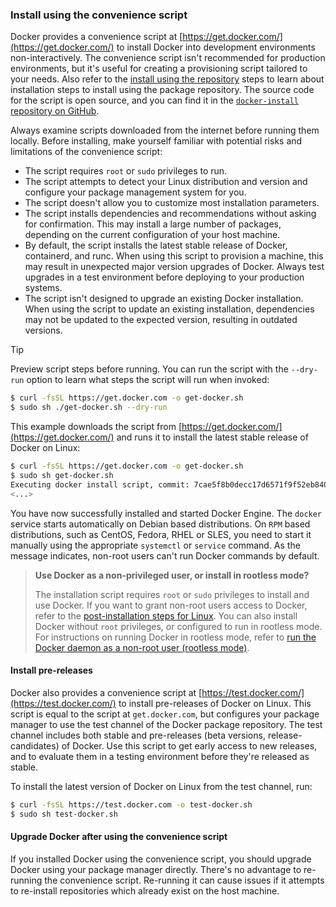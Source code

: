 ### Install using the convenience script

Docker provides a convenience script at
[https://get.docker.com/](https://get.docker.com/) to install Docker into
development environments non-interactively. The convenience script isn't
recommended for production environments, but it's useful for creating a
provisioning script tailored to your needs. Also refer to the
[install using the repository](#install-using-the-repository) steps to learn
about installation steps to install using the package repository. The source code
for the script is open source, and you can find it in the
[`docker-install` repository on GitHub](https://github.com/docker/docker-install).

<!-- prettier-ignore -->
Always examine scripts downloaded from the internet before running them locally.
Before installing, make yourself familiar with potential risks and limitations
of the convenience script:

- The script requires `root` or `sudo` privileges to run.
- The script attempts to detect your Linux distribution and version and
  configure your package management system for you.
- The script doesn't allow you to customize most installation parameters.
- The script installs dependencies and recommendations without asking for
  confirmation. This may install a large number of packages, depending on the
  current configuration of your host machine.
- By default, the script installs the latest stable release of Docker,
  containerd, and runc. When using this script to provision a machine, this may
  result in unexpected major version upgrades of Docker. Always test upgrades in
  a test environment before deploying to your production systems.
- The script isn't designed to upgrade an existing Docker installation. When
  using the script to update an existing installation, dependencies may not be
  updated to the expected version, resulting in outdated versions.

> [!TIP]
>
> Preview script steps before running. You can run the script with the `--dry-run` option to learn what steps the
> script will run when invoked:
>
> ```bash
> $ curl -fsSL https://get.docker.com -o get-docker.sh
> $ sudo sh ./get-docker.sh --dry-run
> ```

This example downloads the script from
[https://get.docker.com/](https://get.docker.com/) and runs it to install the
latest stable release of Docker on Linux:

```bash
$ curl -fsSL https://get.docker.com -o get-docker.sh
$ sudo sh get-docker.sh
Executing docker install script, commit: 7cae5f8b0decc17d6571f9f52eb840fbc13b2737
<...>
```

You have now successfully installed and started Docker Engine. The `docker`
service starts automatically on Debian based distributions. On `RPM` based
distributions, such as CentOS, Fedora, RHEL or SLES, you need to start it
manually using the appropriate `systemctl` or `service` command. As the message
indicates, non-root users can't run Docker commands by default.

> **Use Docker as a non-privileged user, or install in rootless mode?**
>
> The installation script requires `root` or `sudo` privileges to install and
> use Docker. If you want to grant non-root users access to Docker, refer to the
> [post-installation steps for Linux](/engine/install/linux-postinstall/#manage-docker-as-a-non-root-user).
> You can also install Docker without `root` privileges, or configured to run in
> rootless mode. For instructions on running Docker in rootless mode, refer to
> [run the Docker daemon as a non-root user (rootless mode)](/engine/security/rootless/).

#### Install pre-releases

Docker also provides a convenience script at
[https://test.docker.com/](https://test.docker.com/) to install pre-releases of
Docker on Linux. This script is equal to the script at `get.docker.com`, but
configures your package manager to use the test channel of the Docker package
repository. The test channel includes both stable and pre-releases (beta
versions, release-candidates) of Docker. Use this script to get early access to
new releases, and to evaluate them in a testing environment before they're
released as stable.

To install the latest version of Docker on Linux from the test channel, run:

```bash
$ curl -fsSL https://test.docker.com -o test-docker.sh
$ sudo sh test-docker.sh
```

#### Upgrade Docker after using the convenience script

If you installed Docker using the convenience script, you should upgrade Docker
using your package manager directly. There's no advantage to re-running the
convenience script. Re-running it can cause issues if it attempts to re-install
repositories which already exist on the host machine.
